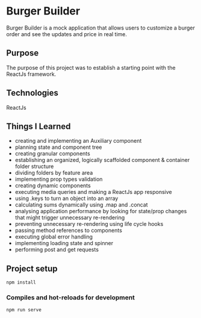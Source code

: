 # Burger Builder
Burger Builder is a mock application that allows users to customize a burger order and see the updates and price in real time.

## Purpose
The purpose of this project was to establish a starting point with the ReactJs framework.

## Technologies
ReactJs

## Things I Learned
- creating and implementing an Auxiliary component
- planning state and component tree
- creating granular components
- establishing an organized, logically scaffolded component & container folder structure
- dividing folders by feature area
- implementing prop types validation
- creating dynamic components
- executing media queries and making a ReactJs app responsive
- using .keys to turn an object into an array
- calculating sums dynamically using .map and .concat
- analysing application performance by looking for state/prop changes that might trigger unnecessary re-rendering
- preventing unnecessary re-rendering using life cycle hooks
- passing method references to components
- executing global error handling
- implementing loading state and spinner
- performing post and get requests

## Project setup
```
npm install
```

### Compiles and hot-reloads for development
```
npm run serve
```
